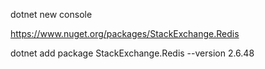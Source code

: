 dotnet new console


https://www.nuget.org/packages/StackExchange.Redis


dotnet add package StackExchange.Redis --version 2.6.48